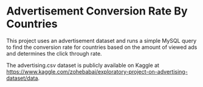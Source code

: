 # Advertisement Conversion Rate By Countries

This project uses an advertisement dataset and runs a simple MySQL query to find the conversion rate for countries based on the amount of viewed ads and determines the click through rate.

The advertising.csv dataset is publicly available on Kaggle at https://www.kaggle.com/zohebabai/exploratory-project-on-advertising-dataset/data.
